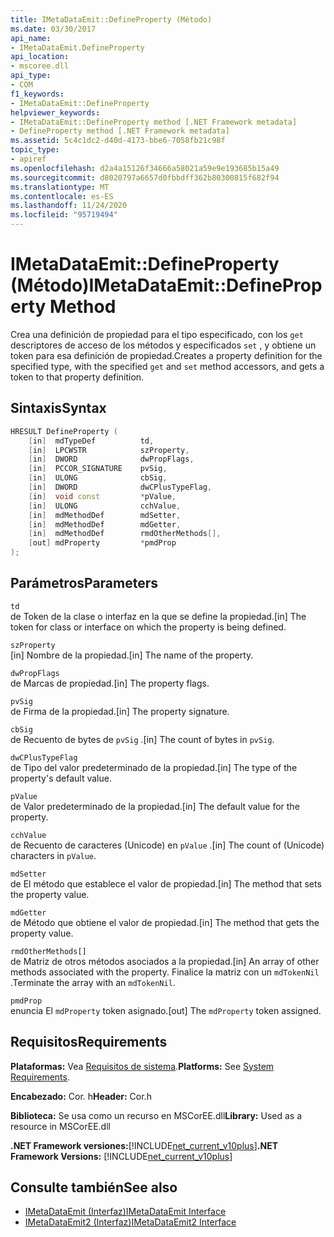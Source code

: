 ```yaml
---
title: IMetaDataEmit::DefineProperty (Método)
ms.date: 03/30/2017
api_name:
- IMetaDataEmit.DefineProperty
api_location:
- mscoree.dll
api_type:
- COM
f1_keywords:
- IMetaDataEmit::DefineProperty
helpviewer_keywords:
- IMetaDataEmit::DefineProperty method [.NET Framework metadata]
- DefineProperty method [.NET Framework metadata]
ms.assetid: 5c4c1dc2-d40d-4173-bbe6-7058fb21c98f
topic_type:
- apiref
ms.openlocfilehash: d2a4a15126f34666a58021a59e9e193685b15a49
ms.sourcegitcommit: d8020797a6657d0fbbdff362b80300815f682f94
ms.translationtype: MT
ms.contentlocale: es-ES
ms.lasthandoff: 11/24/2020
ms.locfileid: "95719494"
---
```

# <a name="imetadataemitdefineproperty-method"></a><span data-ttu-id="46fb2-102">IMetaDataEmit::DefineProperty (Método)</span><span class="sxs-lookup"><span data-stu-id="46fb2-102">IMetaDataEmit::DefineProperty Method</span></span>

<span data-ttu-id="46fb2-103">Crea una definición de propiedad para el tipo especificado, con los `get` descriptores de acceso de los métodos y especificados `set` , y obtiene un token para esa definición de propiedad.</span><span class="sxs-lookup"><span data-stu-id="46fb2-103">Creates a property definition for the specified type, with the specified `get` and `set` method accessors, and gets a token to that property definition.</span></span>  
  
## <a name="syntax"></a><span data-ttu-id="46fb2-104">Sintaxis</span><span class="sxs-lookup"><span data-stu-id="46fb2-104">Syntax</span></span>  
  
```cpp  
HRESULT DefineProperty (
    [in]  mdTypeDef          td,
    [in]  LPCWSTR            szProperty,
    [in]  DWORD              dwPropFlags,
    [in]  PCCOR_SIGNATURE    pvSig,
    [in]  ULONG              cbSig,
    [in]  DWORD              dwCPlusTypeFlag,
    [in]  void const         *pValue,
    [in]  ULONG              cchValue,
    [in]  mdMethodDef        mdSetter,
    [in]  mdMethodDef        mdGetter,
    [in]  mdMethodDef        rmdOtherMethods[],
    [out] mdProperty         *pmdProp
);  
```  
  
## <a name="parameters"></a><span data-ttu-id="46fb2-105">Parámetros</span><span class="sxs-lookup"><span data-stu-id="46fb2-105">Parameters</span></span>  

 `td`  
 <span data-ttu-id="46fb2-106">de Token de la clase o interfaz en la que se define la propiedad.</span><span class="sxs-lookup"><span data-stu-id="46fb2-106">[in] The token for class or interface on which the property is being defined.</span></span>  
  
 `szProperty`  
 <span data-ttu-id="46fb2-107">[in] Nombre de la propiedad.</span><span class="sxs-lookup"><span data-stu-id="46fb2-107">[in] The name of the property.</span></span>  
  
 `dwPropFlags`  
 <span data-ttu-id="46fb2-108">de Marcas de propiedad.</span><span class="sxs-lookup"><span data-stu-id="46fb2-108">[in] The property flags.</span></span>  
  
 `pvSig`  
 <span data-ttu-id="46fb2-109">de Firma de la propiedad.</span><span class="sxs-lookup"><span data-stu-id="46fb2-109">[in] The property signature.</span></span>  
  
 `cbSig`  
 <span data-ttu-id="46fb2-110">de Recuento de bytes de `pvSig` .</span><span class="sxs-lookup"><span data-stu-id="46fb2-110">[in] The count of bytes in `pvSig`.</span></span>  
  
 `dwCPlusTypeFlag`  
 <span data-ttu-id="46fb2-111">de Tipo del valor predeterminado de la propiedad.</span><span class="sxs-lookup"><span data-stu-id="46fb2-111">[in] The type of the property's default value.</span></span>  
  
 `pValue`  
 <span data-ttu-id="46fb2-112">de Valor predeterminado de la propiedad.</span><span class="sxs-lookup"><span data-stu-id="46fb2-112">[in] The default value for the property.</span></span>  
  
 `cchValue`  
 <span data-ttu-id="46fb2-113">de Recuento de caracteres (Unicode) en `pValue` .</span><span class="sxs-lookup"><span data-stu-id="46fb2-113">[in] The count of (Unicode) characters in `pValue`.</span></span>  
  
 `mdSetter`  
 <span data-ttu-id="46fb2-114">de El método que establece el valor de propiedad.</span><span class="sxs-lookup"><span data-stu-id="46fb2-114">[in] The method that sets the property value.</span></span>  
  
 `mdGetter`  
 <span data-ttu-id="46fb2-115">de Método que obtiene el valor de propiedad.</span><span class="sxs-lookup"><span data-stu-id="46fb2-115">[in] The method that gets the property value.</span></span>  
  
 `rmdOtherMethods[]`  
 <span data-ttu-id="46fb2-116">de Matriz de otros métodos asociados a la propiedad.</span><span class="sxs-lookup"><span data-stu-id="46fb2-116">[in] An array of other methods associated with the property.</span></span> <span data-ttu-id="46fb2-117">Finalice la matriz con un `mdTokenNil` .</span><span class="sxs-lookup"><span data-stu-id="46fb2-117">Terminate the array with an `mdTokenNil`.</span></span>  
  
 `pmdProp`  
 <span data-ttu-id="46fb2-118">enuncia El `mdProperty` token asignado.</span><span class="sxs-lookup"><span data-stu-id="46fb2-118">[out] The `mdProperty` token assigned.</span></span>  
  
## <a name="requirements"></a><span data-ttu-id="46fb2-119">Requisitos</span><span class="sxs-lookup"><span data-stu-id="46fb2-119">Requirements</span></span>  

 <span data-ttu-id="46fb2-120">**Plataformas:** Vea [Requisitos de sistema](../../get-started/system-requirements.md).</span><span class="sxs-lookup"><span data-stu-id="46fb2-120">**Platforms:** See [System Requirements](../../get-started/system-requirements.md).</span></span>  
  
 <span data-ttu-id="46fb2-121">**Encabezado:** Cor. h</span><span class="sxs-lookup"><span data-stu-id="46fb2-121">**Header:** Cor.h</span></span>  
  
 <span data-ttu-id="46fb2-122">**Biblioteca:** Se usa como un recurso en MSCorEE.dll</span><span class="sxs-lookup"><span data-stu-id="46fb2-122">**Library:** Used as a resource in MSCorEE.dll</span></span>  
  
 <span data-ttu-id="46fb2-123">**.NET Framework versiones:**[!INCLUDE[net_current_v10plus](../../../../includes/net-current-v10plus-md.md)]</span><span class="sxs-lookup"><span data-stu-id="46fb2-123">**.NET Framework Versions:** [!INCLUDE[net_current_v10plus](../../../../includes/net-current-v10plus-md.md)]</span></span>  
  
## <a name="see-also"></a><span data-ttu-id="46fb2-124">Consulte también</span><span class="sxs-lookup"><span data-stu-id="46fb2-124">See also</span></span>

- [<span data-ttu-id="46fb2-125">IMetaDataEmit (Interfaz)</span><span class="sxs-lookup"><span data-stu-id="46fb2-125">IMetaDataEmit Interface</span></span>](imetadataemit-interface.md)
- [<span data-ttu-id="46fb2-126">IMetaDataEmit2 (Interfaz)</span><span class="sxs-lookup"><span data-stu-id="46fb2-126">IMetaDataEmit2 Interface</span></span>](imetadataemit2-interface.md)
